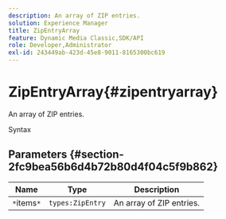 ```yaml
---
description: An array of ZIP entries.
solution: Experience Manager
title: ZipEntryArray
feature: Dynamic Media Classic,SDK/API
role: Developer,Administrator
exl-id: 243449ab-423d-45e8-9011-8165300bc619
---
```

# ZipEntryArray{#zipentryarray}

An array of ZIP entries.

 Syntax 

## Parameters {#section-2fc9bea56b6d4b72b80d4f04c5f9b862}

|  Name  | Type  | Description  |
|---|---|---|
|  `*`items`*`  | `types:ZipEntry`  | An array of ZIP entries.  |

